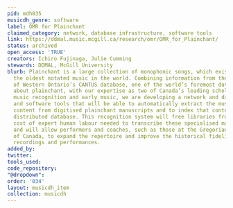 ```yaml
---
pid: mdh035
musicdh_genre: software
label: OMR for Plainchant
claimed_category: network, database infrastructure, software tools
link: https://ddmal.music.mcgill.ca/research/omr/OMR_for_Plainchant/
status: archived
open_access: 'TRUE'
creators: Ichiro Fujinaga, Julie Cumming
stewards: DDMAL, McGill University
blurb: Plainchant is a large collection of monophonic songs, which exist as one of
  the oldest notated music in the world. Combining information from the University
  of Western Ontario’s CANTUS database, one of the world’s foremost databases of metadata
  about plainchant, with our expertise as two of Canada’s leading scholars in optical
  music recognition and early music, we are developing a network and database infrastructure
  and software tools that will be able to automatically extract the musical and textual
  content from digitised plainchant manuscripts and to index that content in an internationally-accessible
  distributed database. This recognition system will free libraries from the prohibitive
  cost of expert human labour needed to transcribe these specialised manuscripts manually
  and will allow performers and coaches, such as those at the Gregorian Institute
  of Canada, to expand the repertoire and improve the historical fidelity of their
  recordings and performances.
added_by: 
twitter: 
tools_used: 
code_repository: 
"@dropdown": 
order: '034'
layout: musicdh_item
collection: musicdh
---
```

